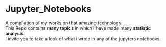 # Jupyter_Notebooks
A compilation of my works on that amazing technology.<br>
This Repo contains <b>many topics</b> in which i have made many <b>statistic analysis</b>. <br>
I invite you to take a look of what i wrote in any of the jupyters notebooks.
